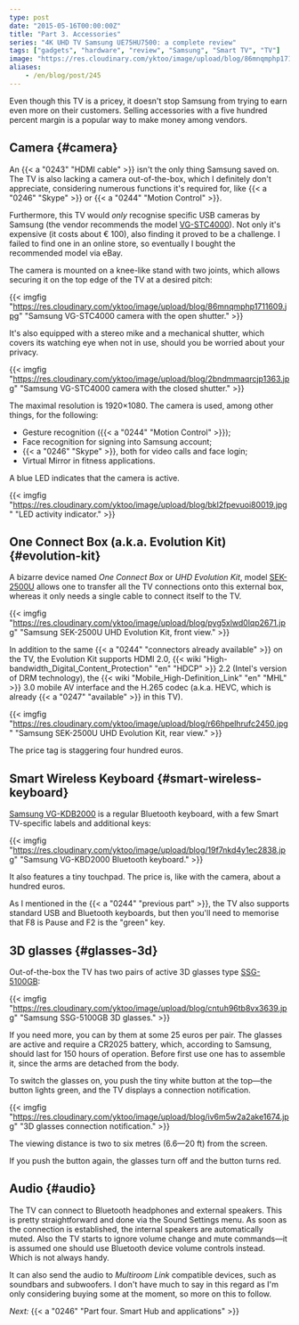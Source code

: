 ```yaml
---
type: post
date: "2015-05-16T00:00:00Z"
title: "Part 3. Accessories"
series: "4K UHD TV Samsung UE75HU7500: a complete review"
tags: ["gadgets", "hardware", "review", "Samsung", "Smart TV", "TV"]
image: "https://res.cloudinary.com/yktoo/image/upload/blog/86mnqmphp1711609.jpg"
aliases:
    - /en/blog/post/245
---
```


Even though this TV is a pricey, it doesn't stop Samsung from trying to earn even more on their customers. Selling accessories with a five hundred percent margin is a popular way to make money among vendors.

## Camera {#camera}

An {{< a "0243" "HDMI cable" >}} isn't the only thing Samsung saved on. The TV is also lacking a camera out-of-the-box, which I definitely don't appreciate, considering numerous functions it's required for, like {{< a "0246" "Skype" >}} or {{< a "0244" "Motion Control" >}}.

<!--more-->

Furthermore, this TV would *only* recognise specific USB cameras by Samsung (the vendor recommends the model [VG-STC4000](http://www.samsung.com/us/video/tvs-accessories/VG-STC4000/ZA)). Not only it's expensive (it costs about € 100), also finding it proved to be a challenge. I failed to find one in an online store, so eventually I bought the recommended model via eBay.

The camera is mounted on a knee-like stand with two joints, which allows securing it on the top edge of the TV at a desired pitch:

{{< imgfig "https://res.cloudinary.com/yktoo/image/upload/blog/86mnqmphp1711609.jpg" "Samsung VG-STC4000 camera with the open shutter." >}}

It's also equipped with a stereo mike and a mechanical shutter, which covers its watching eye when not in use, should you be worried about your privacy.

{{< imgfig "https://res.cloudinary.com/yktoo/image/upload/blog/2bndmmaqrcjp1363.jpg" "Samsung VG-STC4000 camera with the closed shutter." >}}

The maximal resolution is 1920×1080. The camera is used, among other things, for the following:

* Gesture recognition ({{< a "0244" "Motion Control" >}});
* Face recognition for signing into Samsung account;
* {{< a "0246" "Skype" >}}, both for video calls and face login;
* Virtual Mirror in fitness applications.

A blue LED indicates that the camera is active.

{{< imgfig "https://res.cloudinary.com/yktoo/image/upload/blog/bkl2fpevuoi80019.jpg" "LED activity indicator." >}}


## One Connect Box (a.k.a. Evolution Kit) {#evolution-kit}

A bizarre device named *One Connect Box* or *UHD Evolution Kit*, model [SEK-2500U](http://www.samsung.com/us/video/tvs-accessories/SEK-2500U/ZA) allows one to transfer all the TV connections onto this external box, whereas it only needs a single cable to connect itself to the TV.

{{< imgfig "https://res.cloudinary.com/yktoo/image/upload/blog/pyg5xlwd0lqp2671.jpg" "Samsung SEK-2500U UHD Evolution Kit, front view." >}}

In addition to the same {{< a "0244" "connectors already available" >}} on the TV, the Evolution Kit supports HDMI 2.0, {{< wiki "High-bandwidth_Digital_Content_Protection" "en" "HDCP" >}} 2.2 (Intel's version of DRM technology), the {{< wiki "Mobile_High-Definition_Link" "en" "MHL" >}} 3.0 mobile AV interface and the H.265 codec (a.k.a. HEVC, which is already {{< a "0247" "available" >}} in this TV).

{{< imgfig "https://res.cloudinary.com/yktoo/image/upload/blog/r66hpelhrufc2450.jpg" "Samsung SEK-2500U UHD Evolution Kit, rear view." >}}

The price tag is staggering four hundred euros.

## Smart Wireless Keyboard {#smart-wireless-keyboard}

[Samsung VG-KDB2000](http://www.samsung.com/us/video/tvs-accessories/VG-KBD2000/ZA) is a regular Bluetooth keyboard, with a few Smart TV-specific labels and additional keys:

{{< imgfig "https://res.cloudinary.com/yktoo/image/upload/blog/19f7nkd4y1ec2838.jpg" "Samsung VG-KBD2000 Bluetooth keyboard." >}}

It also features a tiny touchpad. The price is, like with the camera, about a hundred euros.

As I mentioned in the {{< a "0244" "previous part" >}}, the TV also supports standard USB and Bluetooth keyboards, but then you'll need to memorise that F8 is Pause and F2 is the "green" key.

## 3D glasses {#glasses-3d}

Out-of-the-box the TV has two pairs of active 3D glasses type [SSG-5100GB](http://www.samsung.com/us/video/tvs-accessories/SSG-5100GB/ZA):

{{< imgfig "https://res.cloudinary.com/yktoo/image/upload/blog/cntuh96tb8vx3639.jpg" "Samsung SSG-5100GB 3D glasses." >}}

If you need more, you can by them at some 25 euros per pair. The glasses are active and require a CR2025 battery, which, according to Samsung, should last for 150 hours of operation. Before first use one has to assemble it, since the arms are detached from the body.

To switch the glasses on, you push the tiny white button at the top—the button lights green, and the TV displays a connection notification.

{{< imgfig "https://res.cloudinary.com/yktoo/image/upload/blog/iv6m5w2a2ake1674.jpg" "3D glasses connection notification." >}}

The viewing distance is two to six metres (6.6—20 ft) from the screen.

If you push the button again, the glasses turn off and the button turns red.

## Audio {#audio}

The TV can connect to Bluetooth headphones and external speakers. This is pretty straightforward and done via the Sound Settings menu. As soon as the connection is established, the internal speakers are automatically muted. Also the TV starts to ignore volume change and mute commands—it is assumed one should use Bluetooth device volume controls instead. Which is not always handy.

It can also send the audio to *Multiroom Link* compatible devices, such as soundbars and subwoofers. I don't have much to say in this regard as I'm only considering buying some at the moment, so more on this to follow.

*Next:* {{< a "0246" "Part four. Smart Hub and applications" >}}
